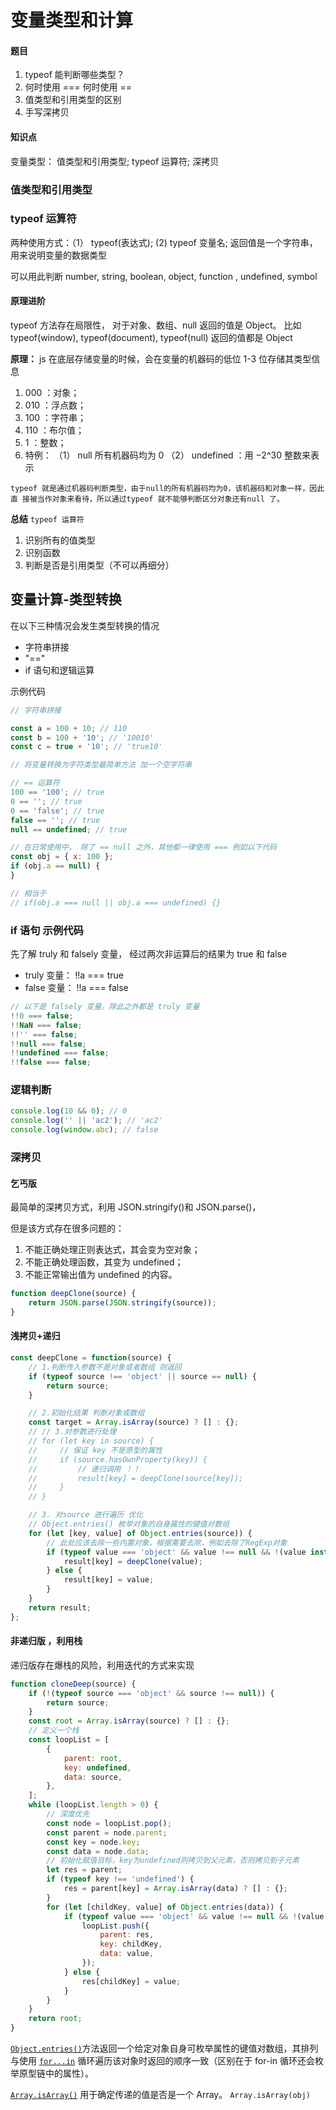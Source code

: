 # 变量类型和计算

#### 题目

1. typeof 能判断哪些类型？
2. 何时使用 === 何时使用 ==
3. 值类型和引用类型的区别
4. 手写深拷贝

#### 知识点

变量类型： 值类型和引用类型; typeof 运算符; 深拷贝

### 值类型和引用类型

### typeof 运算符

两种使用方式：（1） typeof(表达式); (2) typeof 变量名; 返回值是一个字符串，用来说明变量的数据类型

可以用此判断 number, string, boolean, object, function , undefined, symbol

#### 原理进阶

typeof 方法存在局限性， 对于对象、数组、null 返回的值是 Object。
比如 typeof(window), typeof(document), typeof(null) 返回的值都是 Object

**原理：**
js 在底层存储变量的时候，会在变量的机器码的低位 1-3 位存储其类型信息

1. 000 ：对象；
2. 010 ：浮点数；
3. 100 ：字符串；
4. 110 ：布尔值；
5. 1 ：整数；
6. 特例：
   （1） null 所有机器码均为 0
   （2） undefined ：用 −2^30 整数来表示

`typeof 就是通过机器码判断类型，由于null的所有机器码均为0，该机器码和对象一样，因此直 接被当作对象来看待，所以通过typeof 就不能够判断区分对象还有null 了。`

**总结**
`typeof 运算符`

1. 识别所有的值类型
2. 识别函数
3. 判断是否是引用类型（不可以再细分）

## 变量计算-类型转换

在以下三种情况会发生类型转换的情况

-   字符串拼接
-   "=="
-   if 语句和逻辑运算

示例代码

```js
// 字符串拼接

const a = 100 + 10; // 110
const b = 100 + '10'; // '10010'
const c = true + '10'; // 'true10'

// 将变量转换为字符类型最简单方法 加一个空字符串

// == 运算符
100 == '100'; // true
0 == ''; // true
0 == 'false'; // true
false == ''; // true
null == undefined; // true

// 在日常使用中， 除了 == null 之外，其他都一律使用 === 例如以下代码
const obj = { x: 100 };
if (obj.a == null) {
}

// 相当于
// if(obj.a === null || obj.a === undefined) {}
```

### if 语句 示例代码

先了解 truly 和 falsely 变量， 经过两次非运算后的结果为 true 和 false

-   truly 变量： !!a === true
-   false 变量： !!a === false

```js
// 以下是 falsely 变量。除此之外都是 truly 变量
!!0 === false;
!!NaN === false;
!!'' === false;
!!null === false;
!!undefined === false;
!!false === false;
```

### 逻辑判断

```js
console.log(10 && 0); // 0
console.log('' || 'ac2'); // 'ac2'
console.log(window.abc); // false
```

### 深拷贝

#### 乞丐版

最简单的深拷贝方式，利用 JSON.stringify()和 JSON.parse()，

但是该方式存在很多问题的：

1. 不能正确处理正则表达式，其会变为空对象；
2. 不能正确处理函数，其变为 undefined；
3. 不能正常输出值为 undefined 的内容。

```js
function deepClone(source) {
    return JSON.parse(JSON.stringify(source));
}
```

#### 浅拷贝+递归

```js
const deepClone = function(source) {
    // 1.判断传入参数不是对象或者数组 则返回
    if (typeof source !== 'object' || source == null) {
        return source;
    }

    // 2.初始化结果 判断对象或数组
    const target = Array.isArray(source) ? [] : {};
    // // 3.对参数进行处理
    // for (let key in source) {
    //     // 保证 key 不是原型的属性
    //     if (source.hasOwnProperty(key)) {
    //         // 递归调用 ！！
    //         result[key] = deepClone(source[key]);
    //     }
    // }

    // 3. 对source 进行遍历 优化
    // Object.entries() 枚举对象的自身属性的键值对数组
    for (let [key, value] of Object.entries(source)) {
        // 此处应该去除一些内置对象，根据需要去除，例如去除了RegExp对象
        if (typeof value === 'object' && value !== null && !(value instanceof RegExp)) {
            result[key] = deepClone(value);
        } else {
            result[key] = value;
        }
    }
    return result;
};
```

#### 非递归版 ，利用栈

递归版存在爆栈的风险，利用迭代的方式来实现

```js
function cloneDeep(source) {
    if (!(typeof source === 'object' && source !== null)) {
        return source;
    }
    const root = Array.isArray(source) ? [] : {};
    // 定义一个栈
    const loopList = [
        {
            parent: root,
            key: undefined,
            data: source,
        },
    ];
    while (loopList.length > 0) {
        // 深度优先
        const node = loopList.pop();
        const parent = node.parent;
        const key = node.key;
        const data = node.data;
        // 初始化赋值目标，key为undefined则拷贝到父元素，否则拷贝到子元素
        let res = parent;
        if (typeof key !== 'undefined') {
            res = parent[key] = Array.isArray(data) ? [] : {};
        }
        for (let [childKey, value] of Object.entries(data)) {
            if (typeof value === 'object' && value !== null && !(value instanceof RegExp)) {
                loopList.push({
                    parent: res,
                    key: childKey,
                    data: value,
                });
            } else {
                res[childKey] = value;
            }
        }
    }
    return root;
}
```

[`Object.entries()`](https://developer.mozilla.org/zh-CN/docs/Web/JavaScript/Reference/Global_Objects/Object/entries)方法返回一个给定对象自身可枚举属性的键值对数组，其排列与使用 [`for...in`](https://developer.mozilla.org/zh-CN/docs/Web/JavaScript/Reference/Statements/for...in) 循环遍历该对象时返回的顺序一致（区别在于 for-in 循环还会枚举原型链中的属性）。

[`Array.isArray()`](https://developer.mozilla.org/zh-CN/docs/Web/JavaScript/Reference/Global_Objects/Array/isArray) 用于确定传递的值是否是一个 Array。 `Array.isArray(obj)`
